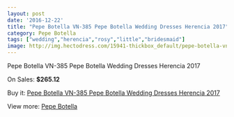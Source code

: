 ```yaml
---
layout: post
date: '2016-12-22'
title: "Pepe Botella VN-385 Pepe Botella Wedding Dresses Herencia 2017"
category: Pepe Botella
tags: ["wedding","herencia","rosy","little","bridesmaid"]
image: http://img.hectodress.com/15941-thickbox_default/pepe-botella-vn-385-pepe-botella-wedding-dresses-herencia-2013.jpg
---
```

Pepe Botella VN-385 Pepe Botella Wedding Dresses Herencia 2017

On Sales: **$265.12**
<a href="https://www.hectodress.com/pepe-botella/7772-pepe-botella-vn-385-pepe-botella-wedding-dresses-herencia-2013.html"><amp-img layout="responsive" width="600" height="600" src="//img.hectodress.com/15941-thickbox_default/pepe-botella-vn-385-pepe-botella-wedding-dresses-herencia-2013.jpg" alt="Pepe Botella VN-385 Pepe Botella Wedding Dresses Herencia 2017 0" /></a>
<a href="https://www.hectodress.com/pepe-botella/7772-pepe-botella-vn-385-pepe-botella-wedding-dresses-herencia-2013.html"><amp-img layout="responsive" width="600" height="600" src="//img.hectodress.com/15943-thickbox_default/pepe-botella-vn-385-pepe-botella-wedding-dresses-herencia-2013.jpg" alt="Pepe Botella VN-385 Pepe Botella Wedding Dresses Herencia 2017 1" /></a>
<a href="https://www.hectodress.com/pepe-botella/7772-pepe-botella-vn-385-pepe-botella-wedding-dresses-herencia-2013.html"><amp-img layout="responsive" width="600" height="600" src="//img.hectodress.com/15942-thickbox_default/pepe-botella-vn-385-pepe-botella-wedding-dresses-herencia-2013.jpg" alt="Pepe Botella VN-385 Pepe Botella Wedding Dresses Herencia 2017 2" /></a>

Buy it: [Pepe Botella VN-385 Pepe Botella Wedding Dresses Herencia 2017](https://www.hectodress.com/pepe-botella/7772-pepe-botella-vn-385-pepe-botella-wedding-dresses-herencia-2013.html "Pepe Botella VN-385 Pepe Botella Wedding Dresses Herencia 2017")

View more: [Pepe Botella](https://www.hectodress.com/136-pepe-botella "Pepe Botella")